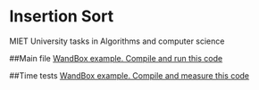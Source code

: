 # Insertion Sort
MIET University tasks in Algorithms and computer science

##Main file
[WandBox example. Compile and run this code](https://wandbox.org/permlink/l9FTw3HCBmejIidS)

##Time tests
[WandBox example. Compile and measure this code](https://wandbox.org/permlink/XkUdHlQI3l3JsqRk)
